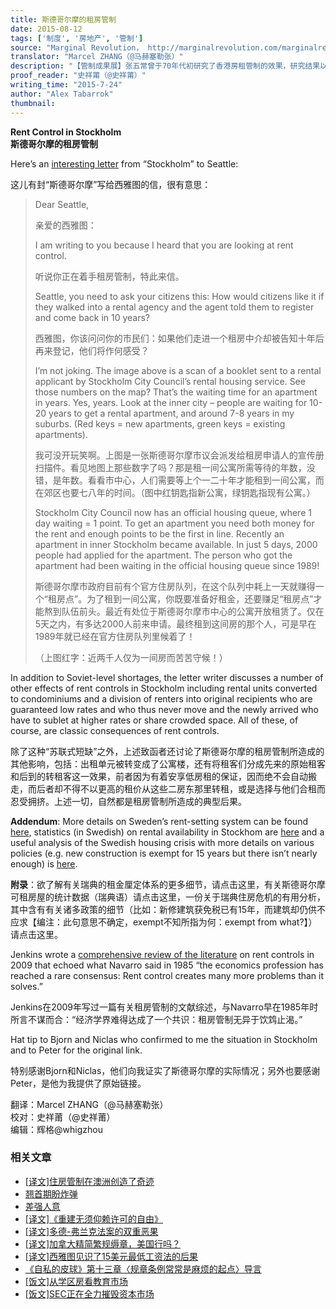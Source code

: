 ```yaml
---
title: 斯德哥尔摩的租房管制
date: 2015-08-12
tags: ['制度', '房地产', '管制']
source: "Marginal Revolution， http://marginalrevolution.com/marginalrevolution/2015/07/rent-control.html"
translator: "Marcel ZHANG（@马赫塞勒张）"
description: "【管制成果展】张五常曾于70年代初研究了香港房租管制的效果，研究结果以《价格管制理论》（1974）一文发表，为我们介绍了租金管制带来的种种怪象奇景，如今，这些景象以更纯粹而夸张的版本在斯德哥尔摩得以重现……"
proof_reader: "史祥莆（@史祥莆）"
writing_time: "2015-7-24"
author: "Alex Tabarrok"
thumbnail:
---
```


**Rent Control in Stockholm**  
**斯德哥尔摩的租房管制**

Here’s an [interesting letter](http://www.smartgrowthseattle.org/letter-stockholm-rent-control/) from “Stockholm” to Seattle:

这儿有封“斯德哥尔摩”写给西雅图的信，很有意思：


> Dear Seattle,
> 
>  亲爱的西雅图：
> 
>  I am writing to you because I heard that you are looking at rent control.
> 
>  听说你正在着手租房管制，特此来信。
> 
>  Seattle, you need to ask your citizens this: How would citizens like it if they walked into a rental agency and the agent told them to register and come back in 10 years?
> 
>  西雅图，你该问问你的市民们：如果他们走进一个租房中介却被告知十年后再来登记，他们将作何感受？
> 
>  I’m not joking. The image above is a scan of a booklet sent to a rental applicant by Stockholm City Council’s rental housing service. See those numbers on the map? That’s the waiting time for an apartment in years. Yes, years. Look at the inner city – people are waiting for 10-20 years to get a rental apartment, and around 7-8 years in my suburbs. (Red keys = new apartments, green keys = existing apartments).
> 
>  我可没开玩笑啊。上图是一张斯德哥尔摩市议会派发给租房申请人的宣传册扫描件。看见地图上那些数字了吗？那是租一间公寓所需等待的年数，没错，是年数。看看市中心，人们需要等上个一二十年才能租到一间公寓，而在郊区也要七八年的时间。（图中红钥匙指新公寓，绿钥匙指现有公寓。）
> 
>  Stockholm City Council now has an official housing queue, where 1 day waiting = 1 point. To get an apartment you need both money for the rent and enough points to be the first in line. Recently an apartment in inner Stockholm became available. In just 5 days, 2000 people had applied for the apartment. The person who got the apartment had been waiting in the official housing queue since 1989!
> 
>  斯德哥尔摩市政府目前有个官方住房队列，在这个队列中耗上一天就赚得一个“租房点”。为了租到一间公寓，你既要准备好租金，还要赚足“租房点”才能熬到队伍前头。最近有处位于斯德哥尔摩市中心的公寓开放租赁了。仅在5天之内，有多达2000人前来申请。最终租到这间房的那个人，可是早在1989年就已经在官方住房队列里候着了！
> 
>  （上图红字：近两千人仅为一间房而苦苦守候！）

In addition to Soviet-level shortages, the letter writer discusses a number of other effects of rent controls in Stockholm including rental units converted to condominiums and a division of renters into original recipients who are guaranteed low rates and who thus never move and the newly arrived who have to sublet at higher rates or share crowded space. All of these, of course, are classic consequences of rent controls.

除了这种“苏联式短缺”之外，上述致函者还讨论了斯德哥尔摩的租房管制所造成的其他影响，包括：出租单元被转变成了公寓楼，还有将租客们分成先来的原始租客和后到的转租客这一效果，前者因为有着安享低房租的保证，因而绝不会自动搬走，而后者却不得不以更高的租价从这些二房东那里转租，或是选择与他们合租而忍受拥挤。上述一切，自然都是租房管制所造成的典型后果。

**Addendum**: More details on Sweden’s rent-setting system can be found [here](http://www.sabo.se/om_sabo/english/Documents/Rent%20setting%20in%20Sweden.pdf), statistics (in Swedish) on rental availability in Stockhom are [here](https://bostad.stockholm.se/statistik/) and a useful analysis of the Swedish housing crisis with more details on various policies (e.g. new construction is exempt for 15 years but there isn’t nearly enough) is [here](http://www.bokriskommitten.se/wp-content/uploads/2014/09/Bokriskommitten_eng_web.pdf).

**附录**：欲了解有关瑞典的租金厘定体系的更多细节，请点击这里，有关斯德哥尔摩可租房屋的统计数据（瑞典语）请点击这里，一份关于瑞典住房危机的有用分析，其中含有有关诸多政策的细节（比如：新修建筑获免税已有15年，而建筑却仍供不应求【编注：此句意思不确定，exempt不知所指为何：exempt from what?】）请点击这里。

Jenkins wrote a [comprehensive review of the literature](http://econjwatch.org/articles/rent-control-do-economists-agree) on rent controls in 2009 that echoed what Navarro said in 1985 “the economics profession has reached a rare consensus: Rent control creates many more problems than it solves.”

Jenkins在2009年写过一篇有关租房管制的文献综述，与Navarro早在1985年时所言不谋而合：“经济学界难得达成了一个共识：租房管制无异于饮鸩止渴。”

Hat tip to Bjorn and Niclas who confirmed to me the situation in Stockholm and to Peter for the original link.

特别感谢Bjorn和Niclas，他们向我证实了斯德哥尔摩的实际情况；另外也要感谢Peter，是他为我提供了原始链接。


翻译：Marcel ZHANG（@马赫塞勒张）  
校对：史祥莆（@史祥莆）  
编辑：辉格@whigzhou


### 相关文章

* [[译文]住房管制在澳洲创造了奇迹](https://headsalon.org/archives/5772.html "[译文]住房管制在澳洲创造了奇迹")
* [翘首期盼炸弹](https://headsalon.org/archives/7623.html "翘首期盼炸弹")
* [差强人意](https://headsalon.org/archives/7129.html "差强人意")
* [[译文]《重建无须仰赖许可的自由》](https://headsalon.org/archives/6290.html "[译文]《重建无须仰赖许可的自由》")
* [[译文]多德-弗兰克法案的双重恶果](https://headsalon.org/archives/5807.html "[译文]多德-弗兰克法案的双重恶果")
* [[译文]加拿大精简繁规缛章，美国行吗？](https://headsalon.org/archives/5756.html "[译文]加拿大精简繁规缛章，美国行吗？")
* [[译文]西雅图见识了15美元最低工资法的后果](https://headsalon.org/archives/5714.html "[译文]西雅图见识了15美元最低工资法的后果")
* [《自私的皮球》第十三章〈规章条例常常是麻烦的起点〉导言](https://headsalon.org/archives/5101.html "《自私的皮球》第十三章〈规章条例常常是麻烦的起点〉导言")
* [[饭文]从学区房看教育市场](https://headsalon.org/archives/4573.html "[饭文]从学区房看教育市场")
* [[饭文]SEC正在全力摧毁资本市场](https://headsalon.org/archives/4279.html "[饭文]SEC正在全力摧毁资本市场")

